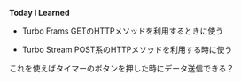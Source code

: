 **Today I Learned**

- Turbo Frams
GETのHTTPメソッドを利用するときに使う

- Turbo Stream
POST系のHTTPメソッドを利用する時に使う

これを使えばタイマーのボタンを押した時にデータ送信できる？


